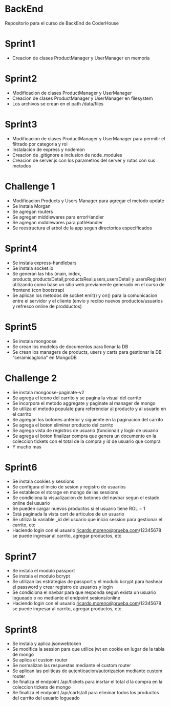 # BackEnd

Repositorio para el curso de BackEnd de CoderHouse

# Sprint1

- Creacion de clases ProductManager y UserManager en memoria

# Sprint2

- Modificacion de clases ProductManager y UserManager
- Creacion de clases ProductManager y UserManager en filesystem
- Los archivos se crean en el path /data/files

# Sprint3

- Modificacion de clases ProductManager y UserManager para permitir el filtrado por categoria y rol
- Instalacion de express y nodemon
- Creacion de .gitignore e inclusion de node_modules
- Creacion de server.js con los parametros del server y rutas con sus metodos

# Challenge 1

- Modificacion Products y Users Manager para agregar el metodo update
- Se instala Morgan
- Se agregan routers
- Se agregan middlewares para errorHandler
- Se agregan middlewares para pathHandler
- Se reestructura el arbol de la app segun directorios especificados

# Sprint4

- Se instala express-handlebars
- Se instala socket.io
- Se generan las hbs (main, index, products,productsDetail,productsReal,users,usersDetail y usersRegister) utilizando como base un sitio web previamente generado en el curso de frontend (con bootstrap)
- Se aplican los metodos de socket emit() y on() para la comunicacion entre el servidor y el cliente (envio y recibo nuevos productos/usuarios y refresco online de prodductos)

# Sprint5

- Se instala mongoose
- Se crean los modelos de documentos para llenar la DB
- Se crean los managers de products, users y carts para gestionar la DB "ceramicagloria" en MongoDB

# Challenge 2

- Se instala mongoose-paginate-v2
- Se agrega el icono del carrito y se pagina la visual del carrito
- Se incorpora el metodo aggregate y paginate al manager de mongo
- Se utiliza el metodo populate para referenciar al producto y al usuario en el carrito
- Se agregan los botones anterior y siguiente en la paginacion del carrito
- Se agrega el boton eliminar producto del carrito
- Se agrega vista de registros de usuario (funcional) y login de usuario
- Se agrega el boton finalizar compra que genera un documento en la coleccion tickets con el total de la compra y id de usuario que compra
- Y mucho mas

# Sprint6

- Se instala cookies y sessions
- Se configura el inicio de sesion y registro de usuarios
- Se establece el storage en mongo de las sessions
- Se condiciona la visualizacion de botones del navbar segun el estado online del usuario
- Se pueden cargar nuevos productos si el usuario tiene ROL = 1
- Está paginada la vista cart de articulos de un usuario
- Se utiliza la variable _id del usuario que inicio session para gestionar el carrito, etc
- Haciendo login con el usuario ricardo.moreno@prueba.com/12345678 se puede ingresar al carrito, agregar productos, etc

# Sprint7

- Se instala el modulo passport
- Se instala el modulo bcrypt
- Se utilizan las estrategias de passport y el modulo bcrypt para hashear el password y crear registro de usuarios y login
- Se condiciona el navbar para que responda segun exista un usuario logueado o no mediante el endpoint sesions/online
- Haciendo login con el usuario ricardo.moreno@prueba.com/12345678 se puede ingresar al carrito, agregar productos, etc

# Sprint8

- Se instala y aplica jsonwebtoken
- Se modifica la session para que utilice jwt en cookie en lugar de la tabla de mongo
- Se aplica el custom router
- Se normalizan las respuestas mediante el custom router
- Se aplican las politicas de autenticacion/autorizacion mediante custom router
- Se finaliza el endpoint /api/tickets para insrtar el total d la compra en la coleccion tickets de mongo
- Se finaliza el endpoint /api/carts/all para eliminar todos los productos del carrito del usuario logueado